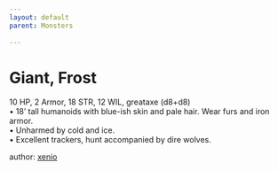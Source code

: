```yaml
---
layout: default
parent: Monsters 
   
--- 
```

# Giant, Frost
10 HP, 2 Armor, 18 STR, 12 WIL, greataxe (d8+d8)  
• 18’ tall humanoids with blue-ish skin and pale hair.   Wear furs and iron armor.  
• Unharmed by cold and ice.  
• Excellent trackers, hunt accompanied by dire wolves.  




author: [xenio](https://xenioinabottle.blogspot.com/2021/02/classic-monsters-for-cairnito-part-1.html) 


